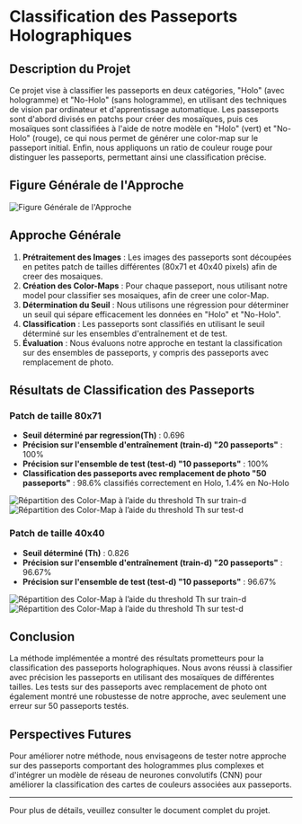 # Classification des Passeports Holographiques

## Description du Projet

Ce projet vise à classifier les passeports en deux catégories, "Holo" (avec hologramme) et "No-Holo" (sans hologramme), en utilisant des techniques de vision par ordinateur et d'apprentissage automatique. Les passeports sont d'abord divisés en patchs pour créer des mosaïques, puis ces mosaïques sont classifiées à l'aide de notre modèle en "Holo" (vert) et "No-Holo" (rouge), ce qui nous permet de générer une color-map sur le passeport initial. Enfin, nous appliquons un ratio de couleur rouge pour distinguer les passeports, permettant ainsi une classification précise.

## Figure Générale de l'Approche

![Figure Générale de l'Approche](path/to/figure_general.png)


## Approche Générale

1. **Prétraitement des Images** : Les images des passeports sont découpées en petites patch de tailles différentes (80x71 et 40x40 pixels) afin de creer des mosaiques.
2. **Création des Color-Maps** : Pour chaque passeport, nous  utilisant notre model pour classifier ses mosaiques, afin de creer une color-Map.
3. **Détermination du Seuil** : Nous utilisons une régression pour déterminer un seuil qui sépare efficacement les données en "Holo" et "No-Holo".
4. **Classification** : Les passeports sont classifiés en utilisant le seuil déterminé sur les ensembles d'entraînement et de test.
5. **Évaluation** : Nous évaluons notre approche en testant la classification sur des ensembles de passeports, y compris des passeports avec remplacement de photo.


## Résultats de Classification des Passeports

### Patch de taille 80x71

- **Seuil déterminé par regression(Th)** : 0.696
- **Précision sur l'ensemble d'entraînement (train-d) "20 passeports"** : 100%
- **Précision sur l'ensemble de test (test-d) "10 passeports"** : 100%
- **Classification des passeports avec remplacement de photo "50 passeports"** : 98.6% classifiés correctement en Holo, 1.4% en No-Holo

![Répartition des Color-Map à l’aide du threshold Th sur train-d](path/to/figure_train_d_80x71.png)
![Répartition des Color-Map à l’aide du threshold Th sur test-d](path/to/figure_test_d_80x71.png)

### Patch de taille 40x40

- **Seuil déterminé (Th)** : 0.826
- **Précision sur l'ensemble d'entraînement (train-d) "20 passeports"** : 96.67%
- **Précision sur l'ensemble de test (test-d) "10 passeports"** : 96.67%

![Répartition des Color-Map à l’aide du threshold Th sur train-d](path/to/figure_train_d_40x40.png)
![Répartition des Color-Map à l’aide du threshold Th sur test-d](path/to/figure_test_d_40x40.png)

## Conclusion

La méthode implémentée a montré des résultats prometteurs pour la classification des passeports holographiques. Nous avons réussi à classifier avec précision les passeports en utilisant des mosaïques de différentes tailles. Les tests sur des passeports avec remplacement de photo ont également montré une robustesse de notre approche, avec seulement une erreur sur 50 passeports testés.

## Perspectives Futures

Pour améliorer notre méthode, nous envisageons de tester notre approche sur des passeports comportant des hologrammes plus complexes et d'intégrer un modèle de réseau de neurones convolutifs (CNN) pour améliorer la classification des cartes de couleurs associées aux passeports.

---

Pour plus de détails, veuillez consulter le document complet du projet.

